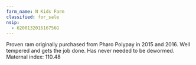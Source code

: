```yaml
---
farm_name: N Kids Farm
classified: for_sale
nsip:
  - 620013201616756G
---
```


Proven ram originally purchased from Pharo Polypay in 2015 and 2016. Well tempered and gets the job done. Has never needed to be dewormed. Maternal index: 110.48
